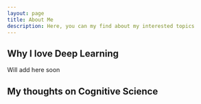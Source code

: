 ```yaml
---
layout: page
title: About Me
description: Here, you can my find about my interested topics
---
```


<section>
  <section class="spotlight">
		<div class="content">
			<h2>Why I love Deep Learning</h2>
			<p> Will add here soon</p>
		</div>
  </section>
  
  <section class = "spotlight">
  <div class="content">
    <h2>My thoughts on Cognitive Science</h2>
  </section>
	</section>
